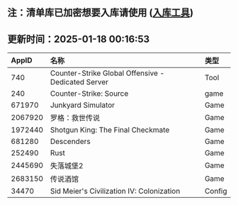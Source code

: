 ## 注：清单库已加密想要入库请使用 ([入库工具](https://github.com/BlankTMing/ManifestAutoUpdate/releases))

## 更新时间：2025-01-18 00:16:53
| AppID | 名称 | 类型  |
| :-------------------- | :----------------------------- | :----------- |
| 740 | Counter-Strike Global Offensive - Dedicated Server| Tool |
| 240 | Counter-Strike: Source| game |
| 671970 | Junkyard Simulator| Game |
| 2067920 | 罗格：救世传说| Game |
| 1972440 | Shotgun King: The Final Checkmate| Game |
| 681280 | Descenders| Game |
| 252490 | Rust| Game |
| 2445690 | 失落城堡2| Game |
| 2683150 | 传说酒馆| Game |
| 34470 | Sid Meier's Civilization IV: Colonization| Config |
